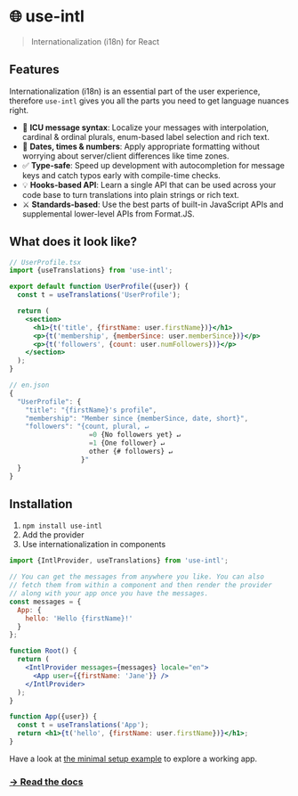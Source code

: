 # 🌐 use-intl

> Internationalization (i18n) for React

## Features

Internationalization (i18n) is an essential part of the user experience, therefore `use-intl` gives you all the parts you need to get language nuances right.

- 🌟 **ICU message syntax**: Localize your messages with interpolation, cardinal & ordinal plurals, enum-based label selection and rich text.
- 📅 **Dates, times & numbers**: Apply appropriate formatting without worrying about server/client differences like time zones.
- ✅ **Type-safe**: Speed up development with autocompletion for message keys and catch typos early with compile-time checks.
- 💡 **Hooks-based API**: Learn a single API that can be used across your code base to turn translations into plain strings or rich text.
- ⚔️ **Standards-based**: Use the best parts of built-in JavaScript APIs and supplemental lower-level APIs from Format.JS.

## What does it look like?

```jsx
// UserProfile.tsx
import {useTranslations} from 'use-intl';

export default function UserProfile({user}) {
  const t = useTranslations('UserProfile');

  return (
    <section>
      <h1>{t('title', {firstName: user.firstName})}</h1>
      <p>{t('membership', {memberSince: user.memberSince})}</p>
      <p>{t('followers', {count: user.numFollowers})}</p>
    </section>
  );
}
```

```js
// en.json
{
  "UserProfile": {
    "title": "{firstName}'s profile",
    "membership": "Member since {memberSince, date, short}",
    "followers": "{count, plural, ↵
                    =0 {No followers yet} ↵
                    =1 {One follower} ↵
                    other {# followers} ↵
                  }"
  }
}
```

## Installation

1. `npm install use-intl`
2. Add the provider
3. Use internationalization in components

```jsx
import {IntlProvider, useTranslations} from 'use-intl';

// You can get the messages from anywhere you like. You can also
// fetch them from within a component and then render the provider
// along with your app once you have the messages.
const messages = {
  App: {
    hello: 'Hello {firstName}!'
  }
};

function Root() {
  return (
    <IntlProvider messages={messages} locale="en">
      <App user={{firstName: 'Jane'}} />
    </IntlProvider>
  );
}

function App({user}) {
  const t = useTranslations('App');
  return <h1>{t('hello', {firstName: user.firstName})}</h1>;
}
```

Have a look at [the minimal setup example](https://github.com/amannn/next-intl/tree/main/examples/example-use-intl) to explore a working app.

### [→ Read the docs](https://next-intl.dev/docs/environments/core-library)
